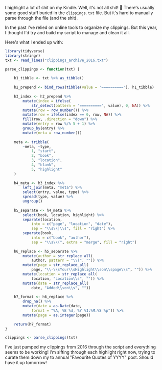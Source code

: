 I highlight a lot of shit on my Kindle. Well, it's not all shit! 💩 There's usually some good stuff buried in the `clippings.txt` file. But it's hard to manually parse through the file (and the shit).

In the past I've relied on online tools to organize my clippings. But this year, I thought I'd try and build my script to manage and clean it all.

Here's what I ended up with:

``` r
library(tidyverse)
library(stringr)
txt <- read_lines("clippings_archive_2016.txt")

parse_clippings <- function(txt) {
    
    h1_tibble <- txt %>% as_tibble()
    
    h2_prepend <- bind_rows(tibble(value = "=========="), h1_tibble) 
    
    h3_index <- h2_prepend %>% 
        mutate(index = ifelse(
            str_detect(pattern = "==========", value), 0, NA)) %>% 
        mutate(row = row_number()) %>% 
        mutate(row = ifelse(index == 0, row, NA)) %>% 
        fill(row, .direction = "down") %>% 
        mutate(entry = row %/% 5 + 1) %>% 
        group_by(entry) %>% 
        mutate(meta = row_number())
    
    meta <- tribble(
        ~meta, ~type,
            1, "start",
            2, "book",
            3, "location",
            4, "blank", 
            5, "highlight"
    )
    
    h4_meta <- h3_index %>% 
        left_join(meta, "meta") %>% 
        select(entry, value, type) %>% 
        spread(type, value) %>% 
        ungroup()
    
    h5_separate <- h4_meta %>% 
        select(book, location, highlight) %>% 
        separate(location, 
            into = c("page", "location", "date"), 
            sep = "\\s\\|\\s", fill = "right") %>% 
        separate(book, 
            into = c("book", "author"), 
            sep = "\\s\\(", extra = "merge", fill = "right")
    
    h6_replace <- h5_separate %>% 
        mutate(author = str_replace_all(
            author, pattern = "\\)", "")) %>% 
        mutate(page = str_replace_all(
            page, "\\-\\sYour\\sHighlight\\son\\spage\\s", "")) %>% 
        mutate(location = str_replace_all(
            location, "Location\\s", "")) %>% 
        mutate(date = str_replace_all(
            date, "Added\\son\\s", ""))
    
    h7_format <- h6_replace %>% 
        drop_na() %>% 
        mutate(date = as.Date(date, 
            format = "%A, %B %d, %Y %I:%M:%S %p")) %>% 
        mutate(page = as.integer(page))
    
    return(h7_format)
}

clippings <- parse_clippings(txt)
```

I've just pumped my clippings from 2016 through the script and everything seems to be working! I'm sifting through each highlight right now, trying to curate them down my to annual "Favourite Quotes of YYYY" post. Should have it up tomorrow!
